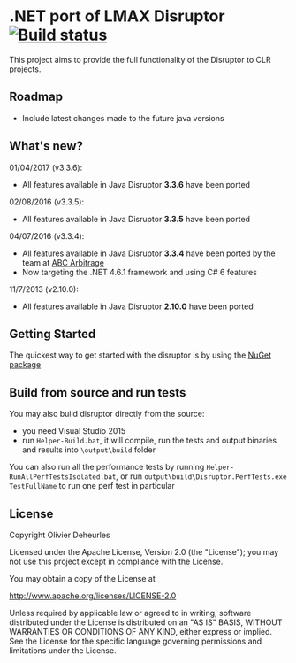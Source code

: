 # .NET port of LMAX Disruptor [![Build status](https://ci.appveyor.com/api/projects/status/pwgyxwrgglkbr6md/branch/master?svg=true)](https://ci.appveyor.com/project/MendelMonteiro/disruptor-net/branch/master)

This project aims to provide the full functionality of the Disruptor to CLR projects.

## Roadmap

* Include latest changes made to the future java versions

## What's new?

01/04/2017 (v3.3.6):

* All features available in Java Disruptor **3.3.6** have been ported

02/08/2016 (v3.3.5):

* All features available in Java Disruptor **3.3.5** have been ported

04/07/2016 (v3.3.4):

* All features available in Java Disruptor **3.3.4** have been ported by the team at [ABC Arbitrage](http://abc-arbitrage.com) 
* Now targeting the .NET 4.6.1 framework and using C# 6 features

11/7/2013 (v2.10.0):

* All features available in Java Disruptor **2.10.0** have been ported 

## Getting Started

The quickest way to get started with the disruptor is by using the [NuGet package]

## Build from source and run tests

You may also build disruptor directly from the source:
* you need Visual Studio 2015
* run `Helper-Build.bat`, it will compile, run the tests and output binaries and results into `\output\build` folder

You can also run all the performance tests by running `Helper-RunAllPerfTestsIsolated.bat`, or run `output\build\Disruptor.PerfTests.exe TestFullName` to run one perf test in particular

[NuGet package]: http://nuget.org/packages/Disruptor

## License

Copyright Olivier Deheurles

Licensed under the Apache License, Version 2.0 (the "License"); you may not use this project except in compliance with the License.

You may obtain a copy of the License at

http://www.apache.org/licenses/LICENSE-2.0

Unless required by applicable law or agreed to in writing, software
distributed under the License is distributed on an "AS IS" BASIS,
WITHOUT WARRANTIES OR CONDITIONS OF ANY KIND, either express or implied.
See the License for the specific language governing permissions and
limitations under the License.
